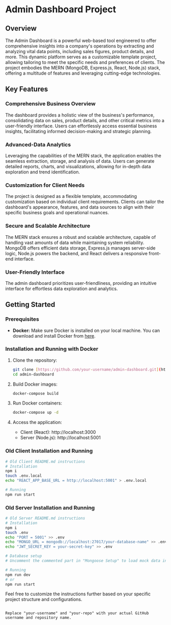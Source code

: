 
# Admin Dashboard Project

## Overview

The Admin Dashboard is a powerful web-based tool engineered to offer comprehensive insights into a company's operations by extracting and analyzing vital data points, including sales figures, product details, and more. This dynamic platform serves as a customizable template project, allowing tailoring to meet the specific needs and preferences of clients. The project embodies the MERN (MongoDB, Express.js, React, Node.js) stack, offering a multitude of features and leveraging cutting-edge technologies.

## Key Features

### Comprehensive Business Overview

The dashboard provides a holistic view of the business's performance, consolidating data on sales, product details, and other critical metrics into a user-friendly interface.
Users can effortlessly access essential business insights, facilitating informed decision-making and strategic planning.

### Advanced-Data Analytics

Leveraging the capabilities of the MERN stack, the application enables the seamless extraction, storage, and analysis of data.
Users can generate detailed reports, charts, and visualizations, allowing for in-depth data exploration and trend identification.

### Customization for Client Needs

The project is designed as a flexible template, accommodating customization based on individual client requirements.
Clients can tailor the dashboard's appearance, features, and data sources to align with their specific business goals and operational nuances.

### Secure and Scalable Architecture

The MERN stack ensures a robust and scalable architecture, capable of handling vast amounts of data while maintaining system reliability.
MongoDB offers efficient data storage, Express.js manages server-side logic, Node.js powers the backend, and React delivers a responsive front-end interface.

### User-Friendly Interface

The admin dashboard prioritizes user-friendliness, providing an intuitive interface for effortless data exploration and analytics.

## Getting Started

### Prerequisites

- **Docker:**
  Make sure Docker is installed on your local machine. You can download and install Docker from [here](https://www.docker.com/get-started).

### Installation and Running with Docker

1. Clone the repository:

   ```bash
   git clone [https://github.com/your-username/admin-dashboard.git](https://github.com/Aditya-gam/Admin-Dashboard.git)
   cd admin-dashboard
   ```

2. Build Docker images:

   ```bash
   docker-compose build
   ```

3. Run Docker containers:

   ```bash
   docker-compose up -d
   ```

4. Access the application:

   - Client (React): http://localhost:3000
   - Server (Node.js): http://localhost:5001

### Old Client Installation and Running

```bash
# Old Client README.md instructions
# Installation
npm i
touch .env.local
echo "REACT_APP_BASE_URL = http://localhost:5001" > .env.local

# Running
npm run start
```

### Old Server Installation and Running

```bash
# Old Server README.md instructions
# Installation
npm i
touch .env
echo "PORT = 5001" >> .env
echo "MONGO_URL = mongodb://localhost:27017/your-database-name" >> .env
echo "JWT_SECRET_KEY = your-secret-key" >> .env

# Database setup
# Uncomment the commented part in "Mongoose Setup" to load mock data into the database

# Running
npm run dev
# or
npm run start
```

Feel free to customize the instructions further based on your specific project structure and configurations.
```

Replace "your-username" and "your-repo" with your actual GitHub username and repository name.
